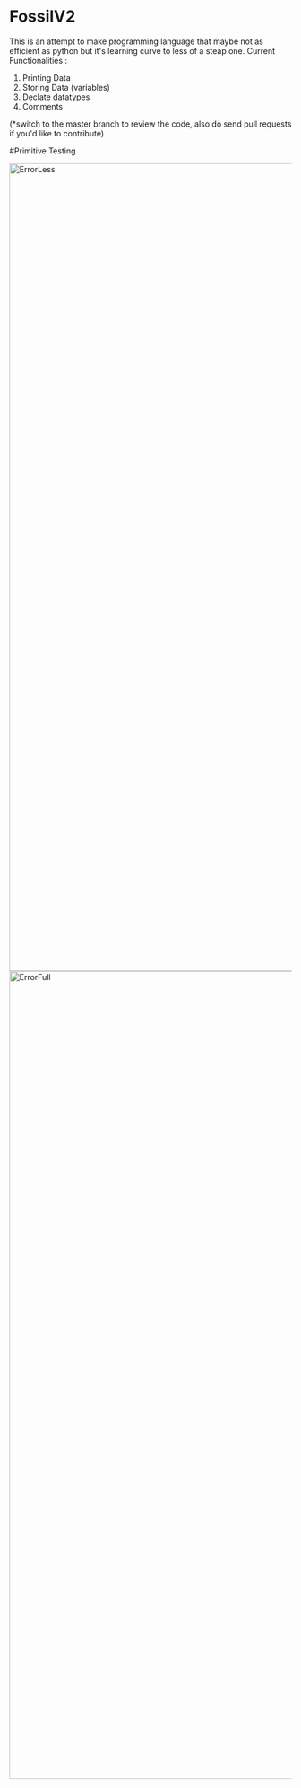 # FossilV2
This is an attempt to make programming language that maybe not as efficient as python but it's learning curve to less of a steap one.
Current Functionalities : 
  1. Printing Data
  2. Storing Data (variables)
  3. Declate datatypes
  4. Comments

(*switch to the master branch to review the code, also do send pull requests if you'd like to contribute)

#Primitive Testing

<img width="1440" alt="ErrorLess" src="https://user-images.githubusercontent.com/101819090/196765047-b8272819-4f4d-40eb-98c5-5fba08534f50.png">
<img width="1440" alt="ErrorFull" src="https://user-images.githubusercontent.com/101819090/196765098-fda729a6-b43d-47a6-b13e-c71a5a81bc22.png">
